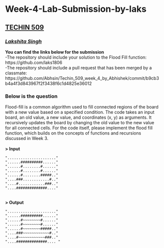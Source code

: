 # Week-4-Lab-Submission-by-laks
<H2><u>TECHIN 509</H2></u>
<h3> <i> <u>Lakshita Singh </i> </u></h3>
<p></p>
<b>You can find the links below for the submission</b> <br>
    -The repository should include your solution to the Flood Fill function: <br>
https://github.com/laks1806<br>
    -The repository should include a pull request that has been merged by a classmate: https://github.com/Abhsin/Techin_509_week_4_by_Abhishek/commit/b9cb3b4a4f3d843967f2f3438f6c1d4825e36012<br>
    
<h3> Below is the question</h3>
Flood-fill is a common algorithm used to fill connected regions of the board with a new value based on a specified condition. The code takes an input board, an old value, a new value, and coordinates (x, y) as arguments. It recursively updates the board by changing the old value to the new value for all connected cells.  
For the code itself, please implement the flood fill function, which builds on the concepts of functions and recursions discussed in Week 3.
<br>
<br>
<b> > Input </b>

    "......................"
    "......##########......"
    "......#........#......"
    "......#........#......"
    "......#........#####.."
    "....###............#.."
    "....#............###.."
    "....##############...."

<br> 
<b> > Output</b>

    "......................"
    "......##########......"
    "......#~~~~~~~~#......"
    "......#~~~~~~~~#......"
    "......#~~~~~~~~#####.."
    "....###~~~~~~~~~~~~#.."
    "....#~~~~~~~~~~~~###.."
    "....##############.... "
